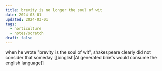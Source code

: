 ```yaml
---
title: brevity is no longer the soul of wit
date: 2024-03-01
updated: 2024-03-01
tags:
  - horticulture
  - notes/scratch
draft: false
---
```

when he wrote "brevity is the soul of wit", shakespeare clearly did not consider that someday [[binglish|AI generated briefs would consume the english language]]